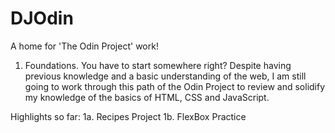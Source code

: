 # DJOdin
A home for 'The Odin Project' work!

1. Foundations. You have to start somewhere right? Despite having previous knowledge and a basic understanding of the web, I am still going to work through this path of the Odin Project to review and solidify my knowledge of the basics of HTML, CSS and JavaScript.

Highlights so far:
    1a. Recipes Project
    1b. FlexBox Practice 
